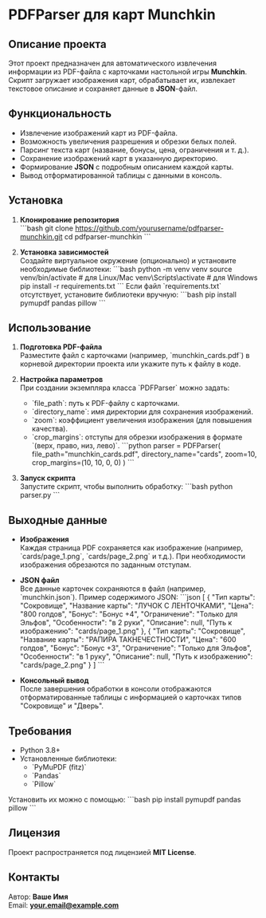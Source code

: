 # PDFParser для карт Munchkin

## Описание проекта

Этот проект предназначен для автоматического извлечения информации из PDF-файла с карточками настольной игры **Munchkin**.  
Скрипт загружает изображения карт, обрабатывает их, извлекает текстовое описание и сохраняет данные в **JSON**-файл.

## Функциональность

- Извлечение изображений карт из PDF-файла.
- Возможность увеличения разрешения и обрезки белых полей.
- Парсинг текста карт (название, бонусы, цена, ограничения и т. д.).
- Сохранение изображений карт в указанную директорию.
- Формирование **JSON** с подробным описанием каждой карты.
- Вывод отформатированной таблицы с данными в консоль.

## Установка

1. **Клонирование репозитория**  
   \`\`\`bash
   git clone https://github.com/yourusername/pdfparser-munchkin.git
   cd pdfparser-munchkin
   \`\`\`

2. **Установка зависимостей**  
   Создайте виртуальное окружение (опционально) и установите необходимые библиотеки:
   \`\`\`bash
   python -m venv venv
   source venv/bin/activate  # для Linux/Mac
   venv\Scripts\activate     # для Windows
   pip install -r requirements.txt
   \`\`\`
   Если файл \`requirements.txt\` отсутствует, установите библиотеки вручную:
   \`\`\`bash
   pip install pymupdf pandas pillow
   \`\`\`

## Использование

1. **Подготовка PDF-файла**  
   Разместите файл с карточками (например, \`munchkin_cards.pdf\`) в корневой директории проекта или укажите путь к файлу в коде.

2. **Настройка параметров**  
   При создании экземпляра класса \`PDFParser\` можно задать:
   - \`file_path\`: путь к PDF-файлу с карточками.
   - \`directory_name\`: имя директории для сохранения изображений.
   - \`zoom\`: коэффициент увеличения изображения (для повышения качества).
   - \`crop_margins\`: отступы для обрезки изображения в формате \`(верх, право, низ, лево)\`.
   \`\`\`python
   parser = PDFParser(
       file_path="munchkin_cards.pdf",
       directory_name="cards",
       zoom=10,
       crop_margins=(10, 10, 0, 0)
   )
   \`\`\`

3. **Запуск скрипта**  
   Запустите скрипт, чтобы выполнить обработку:
   \`\`\`bash
   python parser.py
   \`\`\`

## Выходные данные

- **Изображения**  
  Каждая страница PDF сохраняется как изображение (например, \`cards/page_1.png\`, \`cards/page_2.png\` и т.д.). При необходимости изображения обрезаются по заданным отступам.

- **JSON файл**  
  Все данные карточек сохраняются в файл (например, \`munchkin.json\`). Пример содержимого JSON:
  \`\`\`json
  [
      {
          "Тип карты": "Сокровище",
          "Название карты": "ЛУЧОК С ЛЕНТОЧКАМИ",
          "Цена": "800 голдов",
          "Бонус": "Бонус +4",
          "Ограничение": "Только для Эльфов",
          "Особенности": "в 2 руки",
          "Описание": null,
          "Путь к изображению": "cards/page_1.png"
      },
      {
          "Тип карты": "Сокровище",
          "Название карты": "РАПИРА ТАКНЕЧЕСТНОСТИ",
          "Цена": "600 голдов",
          "Бонус": "Бонус +3",
          "Ограничение": "Только для Эльфов",
          "Особенности": "в 1 руку",
          "Описание": null,
          "Путь к изображению": "cards/page_2.png"
      }
  ]
  \`\`\`

- **Консольный вывод**  
  После завершения обработки в консоли отображаются отформатированные таблицы с информацией о карточках типов "Сокровище" и "Дверь".

## Требования

- Python 3.8+
- Установленные библиотеки:
  - \`PyMuPDF (fitz)\`
  - \`Pandas\`
  - \`Pillow\`

Установить их можно с помощью:
\`\`\`bash
pip install pymupdf pandas pillow
\`\`\`

## Лицензия

Проект распространяется под лицензией **MIT License**.

## Контакты

Автор: **Ваше Имя**  
Email: **your.email@example.com**

